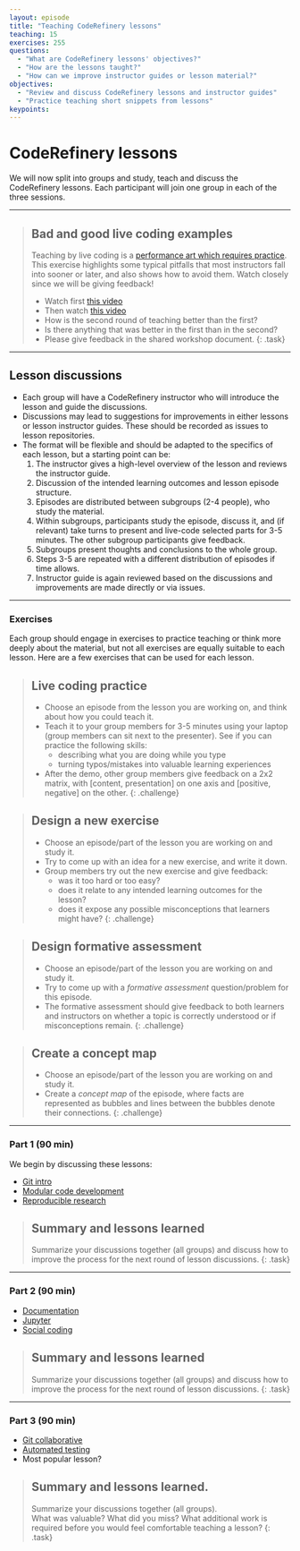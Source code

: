 ```yaml
---
layout: episode
title: "Teaching CodeRefinery lessons"
teaching: 15
exercises: 255
questions:
  - "What are CodeRefinery lessons' objectives?"
  - "How are the lessons taught?"
  - "How can we improve instructor guides or lesson material?"
objectives:
  - "Review and discuss CodeRefinery lessons and instructor guides"
  - "Practice teaching short snippets from lessons"
keypoints:
---
```


# CodeRefinery lessons

We will now split into groups and study, teach and discuss the 
CodeRefinery lessons. Each participant will join one group in each 
of the three sessions.

---

> ## Bad and good live coding examples
>  
> Teaching by live coding is a 
> [performance art which requires practice](https://teachtogether.tech/#s:performance-exercises).
> This exercise highlights some typical pitfalls that most instructors 
> fall into sooner or later, and also shows how to avoid them. 
> Watch closely since we will be giving feedback!
> - Watch first [this video](https://youtu.be/bXxBeNkKmJE)
> - Then watch [this video](https://youtu.be/SkPmwe_WjeY)
> - How is the second round of teaching better than the first? 
> - Is there anything that was better in the first than in the second?
> - Please give feedback in the shared workshop document.
{: .task}

---

## Lesson discussions 

- Each group will have a CodeRefinery instructor who will introduce 
  the lesson and guide the discussions. 
- Discussions may lead to suggestions for improvements in either lessons 
  or lesson instructor guides. These should be recorded as issues to 
  lesson repositories.
- The format will be flexible and should be adapted to the specifics of 
  each lesson, but a starting point can be:
  1. The instructor gives a high-level overview of the lesson and 
     reviews the instructor guide.
  2. Discussion of the intended learning outcomes and lesson episode structure.
  3. Episodes are distributed between subgroups (2-4 people), who study the 
     material.
  4. Within subgroups, participants study the episode, discuss it, and (if 
     relevant) take turns to present and live-code selected parts for 3-5 
     minutes. The other subgroup participants give feedback.
  5. Subgroups present thoughts and conclusions to the whole group.
  6. Steps 3-5 are repeated with a different distribution of episodes if 
     time allows.
  7. Instructor guide is again reviewed based on the discussions and 
     improvements are made directly or via issues.

---


### Exercises

Each group should engage in exercises to practice teaching or think more 
deeply about the material, but not all exercises are equally suitable to 
each lesson. Here are a few exercises that can be used for each lesson.

> ## Live coding practice
>
> - Choose an episode from the lesson you are working on, and think about how 
>   you could teach it.
> - Teach it to your group members for 3-5 minutes using your laptop 
>   (group members can sit next to the presenter).
>   See if you can practice the following skills:
>   - describing what you are doing while you type
>   - turning typos/mistakes into valuable learning experiences
> - After the demo, other group members give feedback on a 2x2 matrix, with 
>   [content, presentation] on one axis and [positive, negative] on the other.
{: .challenge}

> ## Design a new exercise
> 
> - Choose an episode/part of the lesson you are working on and study it.
> - Try to come up with an idea for a new exercise, and write it down.  
> - Group members try out the new exercise and give feedback:
>   - was it too hard or too easy?
>   - does it relate to any intended learning outcomes for the lesson?
>   - does it expose any possible misconceptions that learners might have?
{: .challenge}

> ## Design formative assessment
> 
> - Choose an episode/part of the lesson you are working on and study it.
> - Try to come up with a *formative assessment* question/problem for this episode.
> - The formative assessment should give feedback to both learners and 
>   instructors on whether a topic is correctly understood or if 
>   misconceptions remain.
{: .challenge}

> ## Create a concept map
> 
> - Choose an episode/part of the lesson you are working on and study it.
> - Create a *concept map* of the episode, where facts are represented as 
>   bubbles and lines between the bubbles denote their connections.
{: .challenge}

---

### Part 1 (90 min)

We begin by discussing these lessons:

- [Git intro](https://coderefinery.github.io/git-intro/)
- [Modular code development](https://cicero.xyz/v3/remark/0.14.0/github.com/coderefinery/modular-code-development/master/talk.md)
- [Reproducible research](https://coderefinery.github.io/reproducible-research/)


> ## Summary and lessons learned
> 
> Summarize your discussions together (all groups) and discuss how to 
> improve the process for the next round of lesson discussions.
{: .task}

---

### Part 2 (90 min)

- [Documentation](https://coderefinery.github.io/documentation/)
- [Jupyter](https://coderefinery.github.io/jupyter/)
- [Social coding](https://cicero.xyz/v3/remark/0.14.0/github.com/coderefinery/social-coding/master/talk.md)


> ## Summary and lessons learned
> 
> Summarize your discussions together (all groups) and discuss how to 
> improve the process for the next round of lesson discussions.
{: .task}

---

### Part 3 (90 min)


- [Git collaborative](https://coderefinery.github.io/git-collaborative/)
- [Automated testing](https://coderefinery.github.io/testing/)
- Most popular lesson?


> ## Summary and lessons learned.
> 
> Summarize your discussions together (all groups).  
> What was valuable? What did you miss? What additional work is 
> required before you would feel comfortable teaching a lesson?
{: .task}



